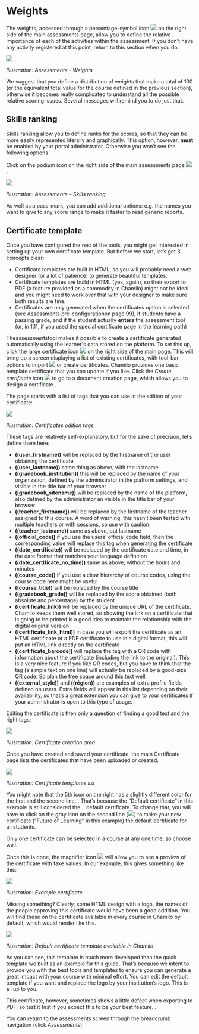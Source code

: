 # Weights

The weights, accessed through a percentage-symbol icon ![](../../.gitbook/assets/image4.svg) on the right side of the main assessments page, allow you to define the relative importance of each of the activities within the assessment. If you don't have any activity registered at this point, return to this section when you do.

![](../../.gitbook/assets/images133%20%281%29.png)

_Illustration: Assessments - Weights_

We suggest that you define a distribution of weights that make a total of 100 \(or the equivalent total value for the course defined in the previous section\), otherwise it becomes really complicated to understand all the possible relative scoring issues. Several messages will remind you to do just that.

## Skills ranking <a id="skills-ranking"></a>

Skills ranking allow you to define ranks for the scores, so that they can be more easily represented literally and graphically. This option, however, **must** be enabled by your portal administrator. Otherwise you won’t see the following options.

Click on the podium icon on the right side of the main assessments page ![](../../.gitbook/assets/graphics191.png):

![](../../.gitbook/assets/graphics195.png)

_Illustration: Assessments – Skills ranking_

As well as a pass-mark, you can add additional options: e.g. the names you want to give to any score range to make it faster to read generic reports.

## Certificate template <a id="certificate-template"></a>

Once you have configured the rest of the tools, you might get interested in setting up your own certificate template. But before we start, let’s get 3 concepts clear:

* Certificate templates are built in HTML, so you will probably need a web designer \(or a lot of patience\) to generate beautiful templates.
* Certificate templates are build in HTML \(yes, again\), so their export to PDF \(a feature provided as a commodity in Chamilo\) might not be ideal and you might need to work over that with your designer to make sure both results are fine.
* Certificates are only generated when the certificates option is selected \(see Assessments pre-configurationon page 99\), if students have a passing grade, and if the student actually **enters** the assessment tool \(or, in 1.11, if you used the special certificate page in the learning path\)

Theassessmentstool makes it possible to create a certificate generated automatically using the learner's data stored on the platform. To set this up, click the large certificate icon ![](../../.gitbook/assets/graphics193.png) on the right side of the main page. This will bring up a screen displaying a list of existing certificates, with tool-bar options to import ![](../../.gitbook/assets/graphics194.png) or create certificates. Chamilo provides one basic template certificate that you can update if you like. Click the _Create certificate_ icon ![](../../.gitbook/assets/graphics196.png) to go to a document creation page, which allows you to design a certificate.

The page starts with a list of tags that you can use in the edition of your certificate:

![](../../.gitbook/assets/image6%20%282%29.png)

_Illustration: Certificates edition tags_

These tags are relatively self-explanatory, but for the sake of precision, let’s define them here:

* **\(\(user\_firstname\)\)** will be replaced by the firstname of the user obtaining the certificate
* **\(\(user\_lastname\)\)** same thing as above, with the lastname
* **\(\(gradebook\_institution\)\)** this will be replaced by the name of your organization, defined by the administrator in the platform settings, and visible in the title bar of your browser
* **\(\(gradebook\_sitename\)\)** will be replaced by the name of the platform, also defined by the administrator an visible in the title bar of your browser
* **\(\(teacher\_firstname\)\)** will be replaced by the firstname of the teacher assigned to this course. A word of warning: this hasn’t been tested with multiple teachers or with sessions, so use with caution.
* **\(\(teacher\_lastname\)\)** same as above, but lastname
* **\(\(official\_code\)\)** if you use the users’ official code field, then the corresponding value will replace this tag when generating the certificate
* **\(\(date\_certificate\)\)** will be replaced by the certificate date and time, in the date format that matches your language definition
* **\(\(date\_certificate\_no\_time\)\)** same as above, without the hours and minutes
* **\(\(course\_code\)\)** if you use a clear hierarchy of course codes, using the course code here might be useful
* **\(\(course\_title\)\)** will be replaced by the course title
* **\(\(gradebook\_grade\)\)** will be replaced by the score obtained \(both absolute and percentage\) by the student
* **\(\(certificate\_link\)\)** will be replaced by the unique URL of the certificate. Chamilo keeps them well stored, so showing the link on a certificate that is going to be printed is a good idea to maintain the relationship with the digital original version
* **\(\(certificate\_link\_html\)\)** in case you will export the certificate as an HTML certificate or a PDF certificate to use in a digital format, this will put an HTML link directly on the certificate
* **\(\(certificate\_barcode\)\)** will replace the tag with a QR code with information about the certificate \(including the link to the original\). This is a very nice feature if you like QR codes, but you have to think that the tag \(a simple text on one line\) will actually be replaced by a good-size QR code. So plan the free space around this text well.
* **\(\(external\_style\)\)** and **\(\(région\)\)** are examples of extra profile fields defined on users. Extra fields will appear in this list depending on their availability, so that’s a great extension you can give to your certificates if your administrator is open to this type of usage.

Editing the certificate is then only a question of finding a good text and the right tags:

![](../../.gitbook/assets/image7%20%282%29.png)

_Illustration: Certificate creation area_

Once you have created and saved your certificate, the main Certificate page lists the certificates that have been uploaded or created.

![](../../.gitbook/assets/image8%20%282%29.png)

_Illustration: Certificate templates list_

You might note that the 5th icon on the right has a slightly different color for the first and the second line… That’s because the “Default certificate” in this example is still considered the… default certificate. To change that, you will have to click on the gray icon on the second line \(![](../../.gitbook/assets/graphics198.png)\) to make your new certificate \(“Future of Learning” in this example\) the default certificate for all students.

Only one certificate can be selected in a course at any one time, so choose well.

Once this is done, the magnifier icon ![](../../.gitbook/assets/image9.svg) will allow you to see a preview of the certificate with fake values. In our example, this gives something like this:

![](../../.gitbook/assets/image10%20%281%29.png)

_Illustration: Example certificate_

Missing something? Clearly, some HTML design with a logo, the names of the people approving this certificate would have been a good addition. You will find these on the certificate available in every course in Chamilo by default, which would render like this.

![](../../.gitbook/assets/image11%20%282%29.png)

_Illustration: Default certificate template available in Chamilo_

As you can see, this template is much more developed than the quick template we built as an example for this guide. That’s because we intent to provide you with the best tools and templates to ensure you can generate a great impact with your course with minimal effort. You can edit the default template if you want and replace the logo by your institution’s logo. This is all up to you.

This certificate, however, sometimes shows a little defect when exporting to PDF, so test it first if you expect this to be your best feature...

You can return to the assessments screen through the breadcrumb navigation \(click _Assessments_\).

